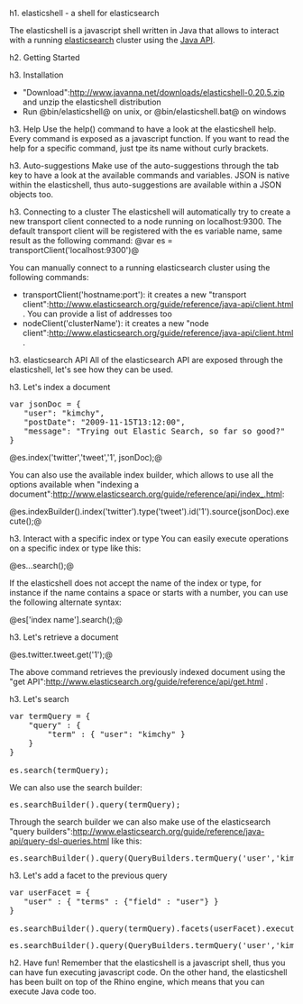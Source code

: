 h1. elasticshell - a shell for elasticsearch

The elasticshell is a javascript shell written in Java that allows to interact with a running [elasticsearch](http://www.elasticsearch.org) cluster using the [Java API](http://www.elasticsearch.org/guide/reference/java-api/).

h2. Getting Started

h3. Installation
* "Download":http://www.javanna.net/downloads/elasticshell-0.20.5.zip and unzip the elasticshell distribution
* Run @bin/elasticshell@ on unix, or @bin/elasticshell.bat@ on windows

h3. Help
Use the help() command to have a look at the elasticshell help.
Every command is exposed as a javascript function. If you want to read the help for a specific command, just tpe its name without curly brackets.

h3. Auto-suggestions
Make use of the auto-suggestions through the tab key to have a look at the available commands and variables.
JSON is native within the elasticshell, thus auto-suggestions are available within a JSON objects too.

h3. Connecting to a cluster
The elasticshell will automatically try to create a new transport client connected to a node running on localhost:9300.
The default transport client will be registered with the es variable name, same result as the following command:
@var es = transportClient('localhost:9300')@

You can manually connect to a running elasticsearch cluster using the following commands:
* transportClient('hostname:port'): it creates a new "transport client":http://www.elasticsearch.org/guide/reference/java-api/client.html . You can provide a list of addresses too
* nodeClient('clusterName'): it creates a new "node client":http://www.elasticsearch.org/guide/reference/java-api/client.html .

h3. elasticsearch API
All of the elasticsearch API are exposed through the elasticshell, let's see how they can be used.

h3. Let's index a document

<pre>
var jsonDoc = {
   "user": "kimchy",
   "postDate": "2009-11-15T13:12:00",
   "message": "Trying out Elastic Search, so far so good?"
}
</pre>

@es.index('twitter','tweet','1', jsonDoc);@

You can also use the available index builder, which allows to use all the options available when "indexing a document":http://www.elasticsearch.org/guide/reference/api/index_.html:

@es.indexBuilder().index('twitter').type('tweet').id('1').source(jsonDoc).execute();@

h3. Interact with a specific index or type
You can easily execute operations on a specific index or type like this:

@es.<index>.<type>.search();@

If the elasticshell does not accept the name of the index or type, for instance if the name contains a space or starts with a number, you can use the following alternate syntax:

@es['index name'].search();@


h3. Let's retrieve a document

@es.twitter.tweet.get('1');@

The above command retrieves the previously indexed document using the "get API":http://www.elasticsearch.org/guide/reference/api/get.html .

h3. Let's search

<pre>
var termQuery = {
    "query" : {
        "term" : { "user": "kimchy" }
    }
}

es.search(termQuery);
</pre>

We can also use the search builder:
<pre>
es.searchBuilder().query(termQuery);
</pre>

Through the search builder we can also make use of the elasticsearch "query builders":http://www.elasticsearch.org/guide/reference/java-api/query-dsl-queries.html like this:
<pre>
es.searchBuilder().query(QueryBuilders.termQuery('user','kimchy')).execute();
</pre>

h3. Let's add a facet to the previous query

<pre>
var userFacet = {
   "user" : { "terms" : {"field" : "user"} }
}

es.searchBuilder().query(termQuery).facets(userFacet).execute();
</pre>

<pre>
es.searchBuilder().query(QueryBuilders.termQuery('user','kimchy')).facet(FacetBuilders.termsFacet('user').field('user')).execute();
</pre>

h2. Have fun!
Remember that the elasticshell is a javascript shell, thus you can have fun executing javascript code.
On the other hand, the elasticshell has been built on top of the Rhino engine, which means that you can execute Java code too.